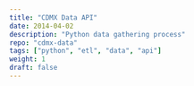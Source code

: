 ```yaml
---
title: "CDMX Data API"
date: 2014-04-02
description: "Python data gathering process"
repo: "cdmx-data"
tags: ["python", "etl", "data", "api"]
weight: 1
draft: false
---
```

